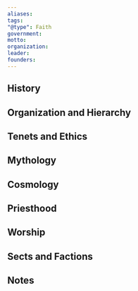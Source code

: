 ```yaml
---
aliases:
tags:
"@type": Faith
government:
motto:
organization:
leader:
founders:
---
```

  

## History

  

## Organization and Hierarchy

  

## Tenets and Ethics

  

## Mythology

  

## Cosmology

  

## Priesthood

  

## Worship

  

## Sects and Factions

  

## Notes